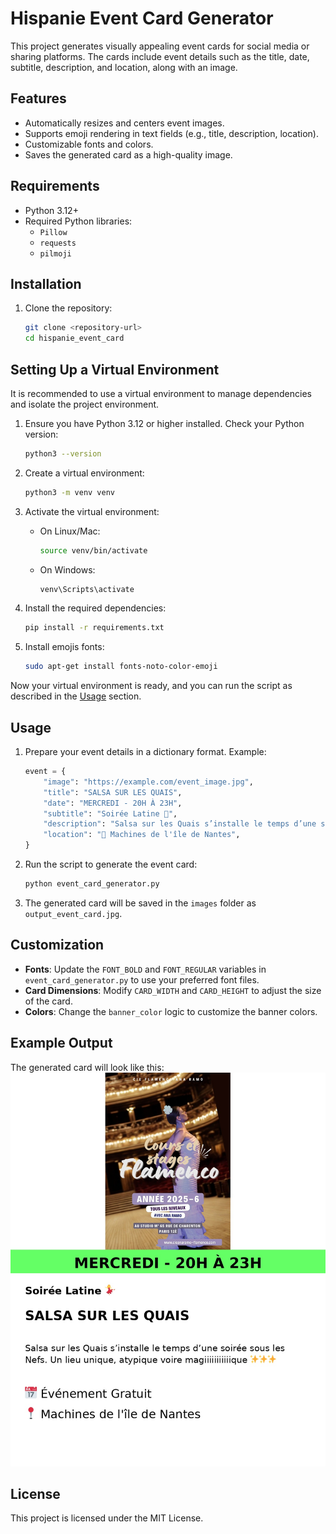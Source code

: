 # Hispanie Event Card Generator

This project generates visually appealing event cards for social media or sharing platforms. The cards include event details such as the title, date, subtitle, description, and location, along with an image.

## Features

- Automatically resizes and centers event images.
- Supports emoji rendering in text fields (e.g., title, description, location).
- Customizable fonts and colors.
- Saves the generated card as a high-quality image.

## Requirements

- Python 3.12+
- Required Python libraries:
  - `Pillow`
  - `requests`
  - `pilmoji`

## Installation

1. Clone the repository:
   ```bash
   git clone <repository-url>
   cd hispanie_event_card
   ```

## Setting Up a Virtual Environment

It is recommended to use a virtual environment to manage dependencies and isolate the project environment.

1. Ensure you have Python 3.12 or higher installed. Check your Python version:

   ```bash
   python3 --version
   ```

2. Create a virtual environment:

   ```bash
   python3 -m venv venv
   ```

3. Activate the virtual environment:

   - On Linux/Mac:
     ```bash
     source venv/bin/activate
     ```
   - On Windows:
     ```bash
     venv\Scripts\activate
     ```

4. Install the required dependencies:

   ```bash
   pip install -r requirements.txt
   ```

5. Install emojis fonts:
   ```bash
   sudo apt-get install fonts-noto-color-emoji
   ```

Now your virtual environment is ready, and you can run the script as described in the [Usage](#usage) section.

## Usage

1. Prepare your event details in a dictionary format. Example:
   ```python
   event = {
       "image": "https://example.com/event_image.jpg",
       "title": "SALSA SUR LES QUAIS",
       "date": "MERCREDI - 20H À 23H",
       "subtitle": "Soirée Latine 💃",
       "description": "Salsa sur les Quais s’installe le temps d’une soirée sous les Nefs. Un lieu unique, atypique voire magiiiiiiiiiiique ✨✨✨",
       "location": "📍 Machines de l'île de Nantes",
   }
   ```
2. Run the script to generate the event card:
   ```bash
   python event_card_generator.py
   ```
3. The generated card will be saved in the `images` folder as `output_event_card.jpg`.

## Customization

- **Fonts**: Update the `FONT_BOLD` and `FONT_REGULAR` variables in `event_card_generator.py` to use your preferred font files.
- **Card Dimensions**: Modify `CARD_WIDTH` and `CARD_HEIGHT` to adjust the size of the card.
- **Colors**: Change the `banner_color` logic to customize the banner colors.

## Example Output

The generated card will look like this:
![Example Event Card](./hipanie_event_card/images/output_event_card.jpg)

## License

This project is licensed under the MIT License.
